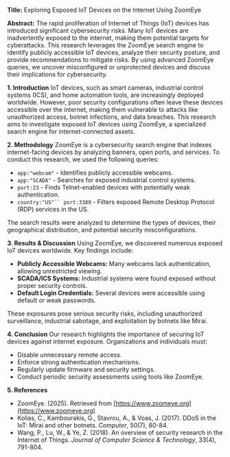 **Title:** Exploring Exposed IoT Devices on the Internet Using ZoomEye

**Abstract:**
The rapid proliferation of Internet of Things (IoT) devices has introduced significant cybersecurity risks. Many IoT devices are inadvertently exposed to the internet, making them potential targets for cyberattacks. This research leverages the ZoomEye search engine to identify publicly accessible IoT devices, analyze their security posture, and provide recommendations to mitigate risks. By using advanced ZoomEye queries, we uncover misconfigured or unprotected devices and discuss their implications for cybersecurity.

**1. Introduction**
IoT devices, such as smart cameras, industrial control systems (ICS), and home automation tools, are increasingly deployed worldwide. However, poor security configurations often leave these devices accessible over the internet, making them vulnerable to attacks like unauthorized access, botnet infections, and data breaches. This research aims to investigate exposed IoT devices using ZoomEye, a specialized search engine for internet-connected assets.

**2. Methodology**
ZoomEye is a cybersecurity search engine that indexes internet-facing devices by analyzing banners, open ports, and services. To conduct this research, we used the following queries:
- `app:"webcam"` - Identifies publicly accessible webcams.
- `app:"SCADA"` - Searches for exposed industrial control systems.
- `port:23` - Finds Telnet-enabled devices with potentially weak authentication.
- `country:"US"`` port:3389` - Filters exposed Remote Desktop Protocol (RDP) services in the US.

The search results were analyzed to determine the types of devices, their geographical distribution, and potential security misconfigurations.

**3. Results & Discussion**
Using ZoomEye, we discovered numerous exposed IoT devices worldwide. Key findings include:
- **Publicly Accessible Webcams:** Many webcams lack authentication, allowing unrestricted viewing.
- **SCADA/ICS Systems:** Industrial systems were found exposed without proper security controls.
- **Default Login Credentials:** Several devices were accessible using default or weak passwords.

These exposures pose serious security risks, including unauthorized surveillance, industrial sabotage, and exploitation by botnets like Mirai.

**4. Conclusion**
Our research highlights the importance of securing IoT devices against internet exposure. Organizations and individuals must:
- Disable unnecessary remote access.
- Enforce strong authentication mechanisms.
- Regularly update firmware and security settings.
- Conduct periodic security assessments using tools like ZoomEye.

**5. References**
- ZoomEye. (2025). Retrieved from [https://www.zoomeye.org](https://www.zoomeye.org)
- Kolias, C., Kambourakis, G., Stavrou, A., & Voas, J. (2017). DDoS in the IoT: Mirai and other botnets. *Computer*, 50(7), 80-84.
- Wang, P., Lu, W., & Ye, Z. (2018). An overview of security research in the Internet of Things. *Journal of Computer Science & Technology*, 33(4), 791-804.

